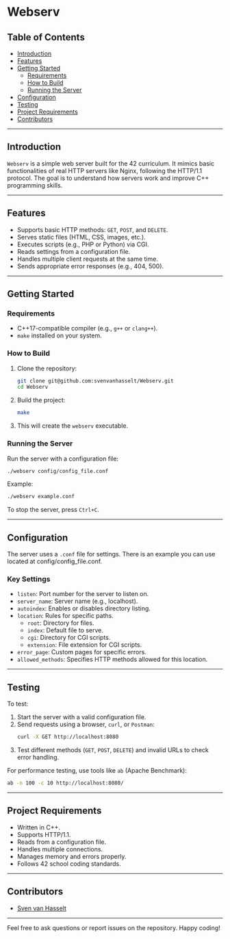 # Webserv

## Table of Contents

- [Introduction](#introduction)
- [Features](#features)
- [Getting Started](#getting-started)
  - [Requirements](#requirements)
  - [How to Build](#how-to-build)
  - [Running the Server](#running-the-server)
- [Configuration](#configuration)
- [Testing](#testing)
- [Project Requirements](#project-requirements)
- [Contributors](#contributors)

---

## Introduction

`Webserv` is a simple web server built for the 42 curriculum. It mimics basic functionalities of real HTTP servers like Nginx, following the HTTP/1.1 protocol. The goal is to understand how servers work and improve C++ programming skills.

---

## Features

- Supports basic HTTP methods: `GET`, `POST`, and `DELETE`.
- Serves static files (HTML, CSS, images, etc.).
- Executes scripts (e.g., PHP or Python) via CGI.
- Reads settings from a configuration file.
- Handles multiple client requests at the same time.
- Sends appropriate error responses (e.g., 404, 500).

---

## Getting Started

### Requirements

- C++17-compatible compiler (e.g., `g++` or `clang++`).
- `make` installed on your system.

### How to Build

1. Clone the repository:
   ```bash
   git clone git@github.com:svenvanhasselt/Webserv.git
   cd Webserv
   ```
2. Build the project:
   ```bash
   make
   ```
3. This will create the `webserv` executable.

### Running the Server

Run the server with a configuration file:

```bash
./webserv config/config_file.conf
```

Example:

```bash
./webserv example.conf
```

To stop the server, press `Ctrl+C`.

---

## Configuration

The server uses a `.conf` file for settings. There is an example you can use located at config/config_file.conf.

### Key Settings

- `listen`: Port number for the server to listen on.
- `server_name`: Server name (e.g., localhost).
- `autoindex`: Enables or disables directory listing.
- `location`: Rules for specific paths.
  - `root`: Directory for files.
  - `index`: Default file to serve.
  - `cgi`: Directory for CGI scripts.
  - `extension`: File extension for CGI scripts.
- `error_page`: Custom pages for specific errors.
- `allowed_methods`: Specifies HTTP methods allowed for this location.

---

## Testing

To test:

1. Start the server with a valid configuration file.
2. Send requests using a browser, `curl`, or `Postman`:
   ```bash
   curl -X GET http://localhost:8080
   ```
3. Test different methods (`GET`, `POST`, `DELETE`) and invalid URLs to check error handling.

For performance testing, use tools like `ab` (Apache Benchmark):

```bash
ab -n 100 -c 10 http://localhost:8080/
```

---

## Project Requirements

- Written in C++.
- Supports HTTP/1.1.
- Reads from a configuration file.
- Handles multiple connections.
- Manages memory and errors properly.
- Follows 42 school coding standards.

---

## Contributors

- [Sven van Hasselt](https://github.com/svenvanhasselt)

---

Feel free to ask questions or report issues on the repository. Happy coding!


